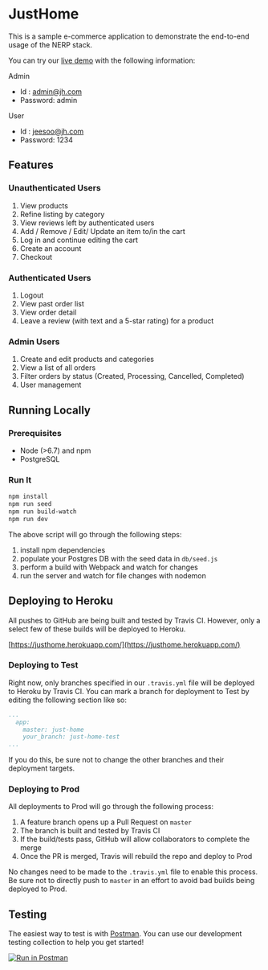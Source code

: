 # JustHome 

This is a sample e-commerce application to demonstrate the end-to-end usage
of the NERP stack.

You can try our [live demo](https://justhome.herokuapp.com/) with the following information:

Admin
- Id      : admin@jh.com
- Password: admin

User
- Id      : jeesoo@jh.com
- Password: 1234

## Features

### Unauthenticated Users

1. View products
1. Refine listing by category
1. View reviews left by authenticated users
1. Add / Remove / Edit/ Update an item to/in the cart
1. Log in and continue editing the cart
1. Create an account
1. Checkout

### Authenticated Users

1. Logout
1. View past order list
1. View order detail
1. Leave a review (with text and a 5-star rating) for a product

### Admin Users

1. Create and edit products and categories
1. View a list of all orders
1. Filter orders by status (Created, Processing, Cancelled, Completed)
1. User management

## Running Locally

### Prerequisites
- Node (>6.7) and npm
- PostgreSQL

### Run It

```sh
npm install
npm run seed
npm run build-watch
npm run dev
```

The above script will go through the following steps:
1. install npm dependencies
1. populate your Postgres DB with the seed data in `db/seed.js`
1. perform a build with Webpack and watch for changes
1. run the server and watch for file changes with nodemon

## Deploying to Heroku

All pushes to GitHub are being built and tested by Travis CI. However, only a select few of these builds will be deployed to Heroku.

[https://justhome.herokuapp.com/](https://justhome.herokuapp.com/)  

### Deploying to Test

Right now, only branches specified in our `.travis.yml` file will be deployed to Heroku by Travis CI. You can mark a branch for deployment to Test by editing the following section like so:

```yml
...
  app:
    master: just-home
    your_branch: just-home-test
...
```

If you do this, be sure not to change the other branches and their deployment targets.

### Deploying to Prod

All deployments to Prod will go through the following process:

1. A feature branch opens up a Pull Request on `master`
2. The branch is built and tested by Travis CI
3. If the build/tests pass, GitHub will allow collaborators to complete the merge
4. Once the PR is merged, Travis will rebuild the repo and deploy to Prod

No changes need to be made to the `.travis.yml` file to enable this process. Be sure not to directly push to `master` in an effort to avoid bad builds being deployed to Prod.

## Testing

The easiest way to test is with [Postman](https://www.getpostman.com/). You can use our development testing
collection to help you get started!

[![Run in Postman](https://run.pstmn.io/button.svg)](https://app.getpostman.com/run-collection/5163bc4d4c0126c3c191)